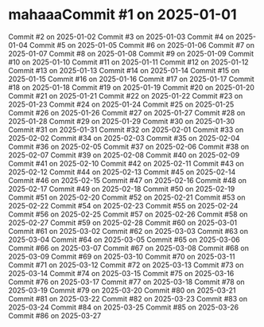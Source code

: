 # mahaaaCommit #1 on 2025-01-01
Commit #2 on 2025-01-02
Commit #3 on 2025-01-03
Commit #4 on 2025-01-04
Commit #5 on 2025-01-05
Commit #6 on 2025-01-06
Commit #7 on 2025-01-07
Commit #8 on 2025-01-08
Commit #9 on 2025-01-09
Commit #10 on 2025-01-10
Commit #11 on 2025-01-11
Commit #12 on 2025-01-12
Commit #13 on 2025-01-13
Commit #14 on 2025-01-14
Commit #15 on 2025-01-15
Commit #16 on 2025-01-16
Commit #17 on 2025-01-17
Commit #18 on 2025-01-18
Commit #19 on 2025-01-19
Commit #20 on 2025-01-20
Commit #21 on 2025-01-21
Commit #22 on 2025-01-22
Commit #23 on 2025-01-23
Commit #24 on 2025-01-24
Commit #25 on 2025-01-25
Commit #26 on 2025-01-26
Commit #27 on 2025-01-27
Commit #28 on 2025-01-28
Commit #29 on 2025-01-29
Commit #30 on 2025-01-30
Commit #31 on 2025-01-31
Commit #32 on 2025-02-01
Commit #33 on 2025-02-02
Commit #34 on 2025-02-03
Commit #35 on 2025-02-04
Commit #36 on 2025-02-05
Commit #37 on 2025-02-06
Commit #38 on 2025-02-07
Commit #39 on 2025-02-08
Commit #40 on 2025-02-09
Commit #41 on 2025-02-10
Commit #42 on 2025-02-11
Commit #43 on 2025-02-12
Commit #44 on 2025-02-13
Commit #45 on 2025-02-14
Commit #46 on 2025-02-15
Commit #47 on 2025-02-16
Commit #48 on 2025-02-17
Commit #49 on 2025-02-18
Commit #50 on 2025-02-19
Commit #51 on 2025-02-20
Commit #52 on 2025-02-21
Commit #53 on 2025-02-22
Commit #54 on 2025-02-23
Commit #55 on 2025-02-24
Commit #56 on 2025-02-25
Commit #57 on 2025-02-26
Commit #58 on 2025-02-27
Commit #59 on 2025-02-28
Commit #60 on 2025-03-01
Commit #61 on 2025-03-02
Commit #62 on 2025-03-03
Commit #63 on 2025-03-04
Commit #64 on 2025-03-05
Commit #65 on 2025-03-06
Commit #66 on 2025-03-07
Commit #67 on 2025-03-08
Commit #68 on 2025-03-09
Commit #69 on 2025-03-10
Commit #70 on 2025-03-11
Commit #71 on 2025-03-12
Commit #72 on 2025-03-13
Commit #73 on 2025-03-14
Commit #74 on 2025-03-15
Commit #75 on 2025-03-16
Commit #76 on 2025-03-17
Commit #77 on 2025-03-18
Commit #78 on 2025-03-19
Commit #79 on 2025-03-20
Commit #80 on 2025-03-21
Commit #81 on 2025-03-22
Commit #82 on 2025-03-23
Commit #83 on 2025-03-24
Commit #84 on 2025-03-25
Commit #85 on 2025-03-26
Commit #86 on 2025-03-27
